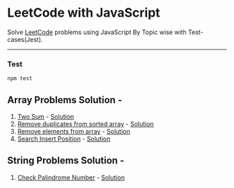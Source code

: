 # LeetCode with JavaScript
Solve [LeetCode](https://leetcode.com) problems using JavaScript By Topic wise with Test-cases(Jest).

---

### Test
```
npm test
```

## Array Problems Solution -
1. [Two Sum](https://leetcode.com/problems/two-sum/) - [Solution](https://github.com/ManiruzzamanAkash/LeetCode-In-JS/blob/main/two-sum/)
1. [Remove duplicates from sorted array]() - [Solution](https://github.com/ManiruzzamanAkash/LeetCode-In-JS/tree/main/remove-duplicates-from-sorted-array)
1. [Remove elements from array](https://leetcode.com/problems/remove-element) - [Solution](https://github.com/ManiruzzamanAkash/LeetCode-In-JS/tree/main/remove-element)
1. [Search Insert Position](https://leetcode.com/problems/search-insert-position) - [Solution](https://github.com/ManiruzzamanAkash/LeetCode-In-JS/tree/main/search-insert-position)

## String Problems Solution -
1. [Check Palindrome Number](https://leetcode.com/problems/palindrome-number/) - [Solution](https://github.com/ManiruzzamanAkash/LeetCode-In-JS/tree/main/palindrome-number)
